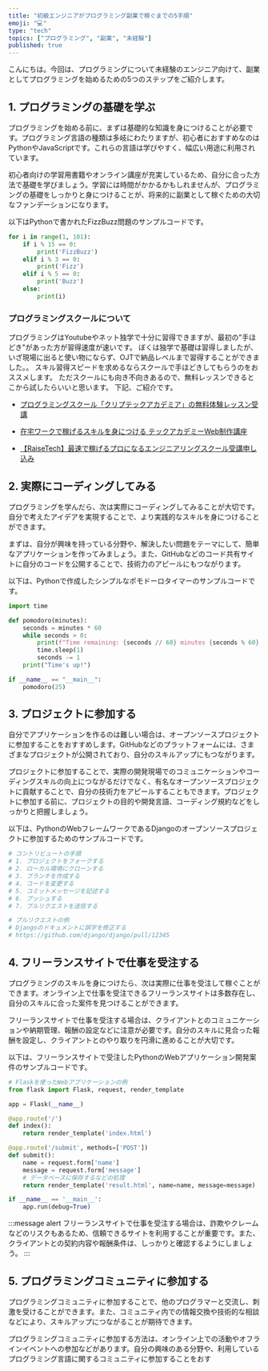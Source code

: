 ```yaml
---
title: "初級エンジニアがプログラミング副業で稼ぐまでの5手順"
emoji: "💻"
type: "tech"
topics: ["プログラミング", "副業", "未経験"]
published: true
---
```


こんにちは。今回は、プログラミングについて未経験のエンジニア向けて、副業としてプログラミングを始めるための5つのステップをご紹介します。

## 1. プログラミングの基礎を学ぶ

プログラミングを始める前に、まずは基礎的な知識を身につけることが必要です。プログラミング言語の種類は多岐にわたりますが、初心者におすすめなのはPythonやJavaScriptです。これらの言語は学びやすく、幅広い用途に利用されています。

初心者向けの学習用書籍やオンライン講座が充実しているため、自分に合った方法で基礎を学びましょう。学習には時間がかかるかもしれませんが、プログラミングの基礎をしっかりと身につけることが、将来的に副業として稼ぐための大切なファンデーションになります。

以下はPythonで書かれたFizzBuzz問題のサンプルコードです。

```python
for i in range(1, 101):
    if i % 15 == 0:
        print('FizzBuzz')
    elif i % 3 == 0:
        print('Fizz')
    elif i % 5 == 0:
        print('Buzz')
    else:
        print(i)
```

### プログラミングスクールについて
プログラミングはYoutubeやネット独学で十分に習得できますが、最初の"手ほどき"があった方が習得速度が速いです。
ぼくは独学で基礎は習得しましたが、いざ現場に出ると使い物にならず、OJTで納品レベルまで習得することができました。。
スキル習得スピードを求めるならスクールで手ほどきしてもらうのをおススメします。
ただスクールにも向き不向きあるので、無料レッスンできるとこから試したらいいと思います。
下記、ご紹介です。
- <a href="//af.moshimo.com/af/c/click?a_id=2612470&p_id=1870&pc_id=3646&pl_id=26004" rel="nofollow" referrerpolicy="no-referrer-when-downgrade">プログラミングスクール「クリプテックアカデミア」の無料体験レッスン受講</a><img src="//i.moshimo.com/af/i/impression?a_id=2612470&p_id=1870&pc_id=3646&pl_id=26004" width="1" height="1" style="border:none;">

- <a href="//af.moshimo.com/af/c/click?a_id=2612475&p_id=1555&pc_id=2816&pl_id=66181" rel="nofollow" referrerpolicy="no-referrer-when-downgrade">在宅ワークで稼げるスキルを身につける テックアカデミーWeb制作講座</a><img src="//i.moshimo.com/af/i/impression?a_id=2612475&p_id=1555&pc_id=2816&pl_id=66181" width="1" height="1" style="border:none;">

- <a href="//af.moshimo.com/af/c/click?a_id=2613693&p_id=2011&pc_id=4076&pl_id=27478" rel="nofollow" referrerpolicy="no-referrer-when-downgrade">【RaiseTech】最速で稼げるプロになるエンジニアリングスクール受講申し込み</a><img src="//i.moshimo.com/af/i/impression?a_id=2613693&p_id=2011&pc_id=4076&pl_id=27478" width="1" height="1" style="border:none;">

## 2. 実際にコーディングしてみる

プログラミングを学んだら、次は実際にコーディングしてみることが大切です。自分で考えたアイデアを実現することで、より実践的なスキルを身につけることができます。

まずは、自分が興味を持っている分野や、解決したい問題をテーマにして、簡単なアプリケーションを作ってみましょう。また、GitHubなどのコード共有サイトに自分のコードを公開することで、技術力のアピールにもつながります。

以下は、Pythonで作成したシンプルなポモドーロタイマーのサンプルコードです。

```python
import time

def pomodoro(minutes):
    seconds = minutes * 60
    while seconds > 0:
        print(f"Time remaining: {seconds // 60} minutes {seconds % 60} seconds")
        time.sleep(1)
        seconds -= 1
    print("Time's up!")

if __name__ == "__main__":
    pomodoro(25)
```

## 3. プロジェクトに参加する

自分でアプリケーションを作るのは難しい場合は、オープンソースプロジェクトに参加することをおすすめします。GitHubなどのプラットフォームには、さまざまなプロジェクトが公開されており、自分のスキルアップにもつながります。

プロジェクトに参加することで、実際の開発現場でのコミュニケーションやコーディングスキルの向上につながるだけでなく、有名なオープンソースプロジェクトに貢献することで、自分の技術力をアピールすることもできます。プロジェクトに参加する前に、プロジェクトの目的や開発言語、コーディング規約などをしっかりと把握しましょう。

以下は、PythonのWebフレームワークであるDjangoのオープンソースプロジェクトに参加するためのサンプルコードです。

```python
# コントリビュートの手順
# 1. プロジェクトをフォークする
# 2. ローカル環境にクローンする
# 3. ブランチを作成する
# 4. コードを変更する
# 5. コミットメッセージを記述する
# 6. プッシュする
# 7. プルリクエストを送信する

# プルリクエストの例
# Djangoのドキュメントに誤字を修正する
# https://github.com/django/django/pull/12345
```

## 4. フリーランスサイトで仕事を受注する

プログラミングのスキルを身につけたら、次は実際に仕事を受注して稼ぐことができます。オンライン上で仕事を受注できるフリーランスサイトは多数存在し、自分のスキルに合った案件を見つけることができます。

フリーランスサイトで仕事を受注する場合は、クライアントとのコミュニケーションや納期管理、報酬の設定などに注意が必要です。自分のスキルに見合った報酬を設定し、クライアントとのやり取りを円滑に進めることが大切です。

以下は、フリーランスサイトで受注したPythonのWebアプリケーション開発案件のサンプルコードです。

```python
# Flaskを使ったWebアプリケーションの例
from flask import Flask, request, render_template

app = Flask(__name__)

@app.route('/')
def index():
    return render_template('index.html')

@app.route('/submit', methods=['POST'])
def submit():
    name = request.form['name']
    message = request.form['message']
    # データベースに保存するなどの処理
    return render_template('result.html', name=name, message=message)

if __name__ == '__main__':
    app.run(debug=True)
```

:::message alert
フリーランスサイトで仕事を受注する場合は、詐欺やクレームなどのリスクもあるため、信頼できるサイトを利用することが重要です。また、クライアントとの契約内容や報酬条件は、しっかりと確認するようにしましょう。
:::

## 5. プログラミングコミュニティに参加する

プログラミングコミュニティに参加することで、他のプログラマーと交流し、刺激を受けることができます。また、コミュニティ内での情報交換や技術的な相談などにより、スキルアップにつながることが期待できます。

プログラミングコミュニティに参加する方法は、オンライン上での活動やオフラインイベントへの参加などがあります。自分の興味のある分野や、利用しているプログラミング言語に関するコミュニティに参加することをおす
